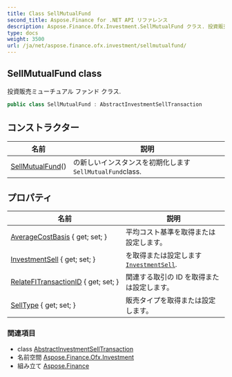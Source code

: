 ```yaml
---
title: Class SellMutualFund
second_title: Aspose.Finance for .NET API リファレンス
description: Aspose.Finance.Ofx.Investment.SellMutualFund クラス. 投資販売ミューチュアル ファンド クラス.
type: docs
weight: 3500
url: /ja/net/aspose.finance.ofx.investment/sellmutualfund/
---
```

## SellMutualFund class

投資販売ミューチュアル ファンド クラス.

```csharp
public class SellMutualFund : AbstractInvestmentSellTransaction
```

## コンストラクター

| 名前 | 説明 |
| --- | --- |
| [SellMutualFund](sellmutualfund/)() | の新しいインスタンスを初期化します`SellMutualFund`class. |

## プロパティ

| 名前 | 説明 |
| --- | --- |
| [AverageCostBasis](../../aspose.finance.ofx.investment/sellmutualfund/averagecostbasis/) { get; set; } | 平均コスト基準を取得または設定します。 |
| [InvestmentSell](../../aspose.finance.ofx.investment/abstractinvestmentselltransaction/investmentsell/) { get; set; } | を取得または設定します[`InvestmentSell`](../abstractinvestmentselltransaction/investmentsell/). |
| [RelateFITransactionID](../../aspose.finance.ofx.investment/sellmutualfund/relatefitransactionid/) { get; set; } | 関連する取引の ID を取得または設定します。 |
| [SellType](../../aspose.finance.ofx.investment/sellmutualfund/selltype/) { get; set; } | 販売タイプを取得または設定します。 |

### 関連項目

* class [AbstractInvestmentSellTransaction](../abstractinvestmentselltransaction/)
* 名前空間 [Aspose.Finance.Ofx.Investment](../../aspose.finance.ofx.investment/)
* 組み立て [Aspose.Finance](../../)



